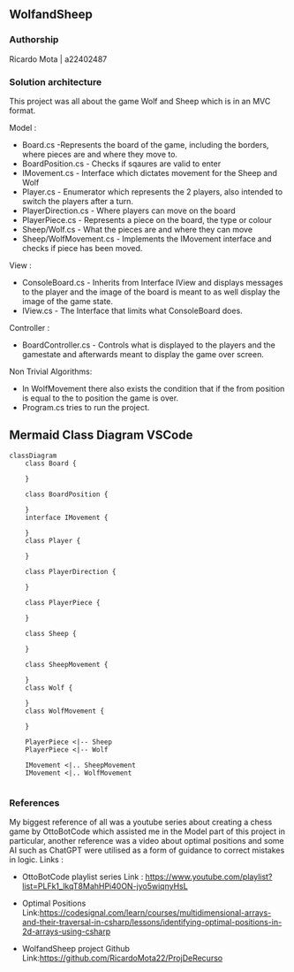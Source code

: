 ## WolfandSheep

### Authorship

Ricardo Mota | a22402487

### Solution architecture

This project was all about the game Wolf and Sheep which is in an MVC format.

Model :
* Board.cs -Represents the board of the game, including the borders,
            where pieces are and where they move to.
* BoardPosition.cs - Checks if sqaures are valid to enter
* IMovement.cs - Interface which dictates movement for the Sheep and Wolf
* Player.cs - Enumerator which represents the 2 players, also intended to switch
the players after a turn.
* PlayerDirection.cs - Where players can move on the board
* PlayerPiece.cs - Represents a piece on the board, the type or colour
* Sheep/Wolf.cs - What the pieces are and where they can move
* Sheep/WolfMovement.cs - Implements the IMovement interface and checks if piece has been moved.

View :
* ConsoleBoard.cs - Inherits from Interface IView and displays messages to the player
  and the image of the board is meant to as well display the image of the game state.
* IView.cs - The Interface that limits what ConsoleBoard does.
  
Controller : 
* BoardController.cs - Controls what is displayed to the players and the gamestate
  and afterwards meant to display the game over screen.

Non Trivial Algorithms:

* In WolfMovement there also exists the condition that if the from position is
  equal to the to position the game is over.
* Program.cs tries to run the project. 
  

## Mermaid Class Diagram VSCode

```mermaid
classDiagram
    class Board {
        
    }

    class BoardPosition {
        
    }
    interface IMovement {
        
    }
    class Player {
        
    }

    class PlayerDirection {
        
    }

    class PlayerPiece {
        
    }

    class Sheep {
        
    }

    class SheepMovement {
        
    }
    class Wolf {
        
    }
    class WolfMovement {
        
    }

    PlayerPiece <|-- Sheep
    PlayerPiece <|-- Wolf

    IMovement <|.. SheepMovement
    IMovement <|.. WolfMovement


```


### References

My biggest reference of all was a youtube series about
creating a chess game by OttoBotCode which assisted me in the Model part of this project
in particular, another reference was a video about optimal positions and
some AI such as ChatGPT were utilised as a form of guidance to correct
mistakes in logic.
Links :
* OttoBotCode playlist series Link : https://www.youtube.com/playlist?list=PLFk1_lkqT8MahHPi40ON-jyo5wiqnyHsL

* Optimal Positions Link:https://codesignal.com/learn/courses/multidimensional-arrays-and-their-traversal-in-csharp/lessons/identifying-optimal-positions-in-2d-arrays-using-csharp

* WolfandSheep project Github Link:https://github.com/RicardoMota22/ProjDeRecurso